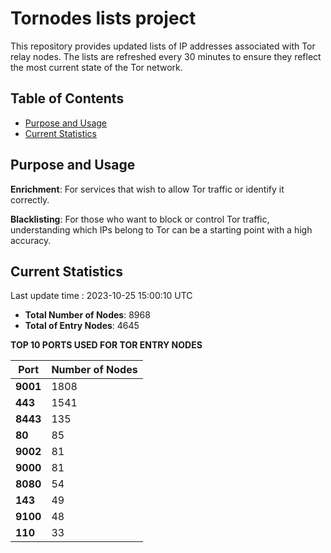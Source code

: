 # Tornodes lists project

This repository provides updated lists of IP addresses associated with Tor relay nodes. The lists are refreshed every 30 minutes to ensure they reflect the most current state of the Tor network.

## Table of Contents

- [Purpose and Usage](#purpose-and-usage)
- [Current Statistics](#current-statistics)


## Purpose and Usage

**Enrichment**: For services that wish to allow Tor traffic or identify it correctly.

**Blacklisting**: For those who want to block or control Tor traffic, understanding which IPs belong to Tor can be a starting point with a high accuracy.

## Current Statistics

Last update time : 2023-10-25 15:00:10 UTC

- **Total Number of Nodes**: 8968
- **Total of Entry Nodes**: 4645

**TOP 10 PORTS USED FOR TOR ENTRY NODES**

| **Port** | **Number of Nodes** |
|------|-----------------|
| **9001**   | 1808  |
| **443**   | 1541  |
| **8443**   | 135  |
| **80**   | 85  |
| **9002**   | 81  |
| **9000**   | 81  |
| **8080**   | 54  |
| **143**   | 49  |
| **9100**   | 48  |
| **110**   | 33  |

